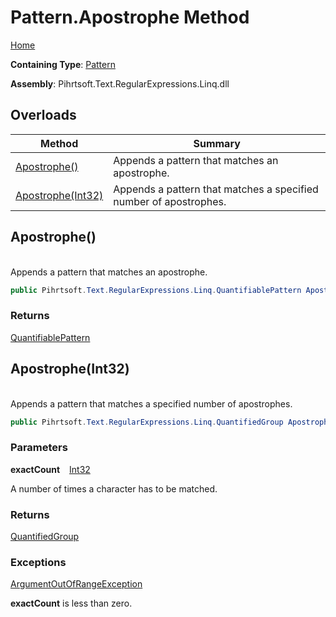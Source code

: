# Pattern\.Apostrophe Method

[Home](../../../../../../README.md)

**Containing Type**: [Pattern](../README.md)

**Assembly**: Pihrtsoft\.Text\.RegularExpressions\.Linq\.dll

## Overloads

| Method | Summary |
| ------ | ------- |
| [Apostrophe()](#Pihrtsoft_Text_RegularExpressions_Linq_Pattern_Apostrophe) | Appends a pattern that matches an apostrophe\. |
| [Apostrophe(Int32)](#Pihrtsoft_Text_RegularExpressions_Linq_Pattern_Apostrophe_System_Int32_) | Appends a pattern that matches a specified number of apostrophes\. |

## Apostrophe\(\) <a id="Pihrtsoft_Text_RegularExpressions_Linq_Pattern_Apostrophe"></a>

\
Appends a pattern that matches an apostrophe\.

```csharp
public Pihrtsoft.Text.RegularExpressions.Linq.QuantifiablePattern Apostrophe()
```

### Returns

[QuantifiablePattern](../../QuantifiablePattern/README.md)

## Apostrophe\(Int32\) <a id="Pihrtsoft_Text_RegularExpressions_Linq_Pattern_Apostrophe_System_Int32_"></a>

\
Appends a pattern that matches a specified number of apostrophes\.

```csharp
public Pihrtsoft.Text.RegularExpressions.Linq.QuantifiedGroup Apostrophe(int exactCount)
```

### Parameters

**exactCount** &ensp; [Int32](https://docs.microsoft.com/en-us/dotnet/api/system.int32)

A number of times a character has to be matched\.

### Returns

[QuantifiedGroup](../../QuantifiedGroup/README.md)

### Exceptions

[ArgumentOutOfRangeException](https://docs.microsoft.com/en-us/dotnet/api/system.argumentoutofrangeexception)

**exactCount** is less than zero\.

